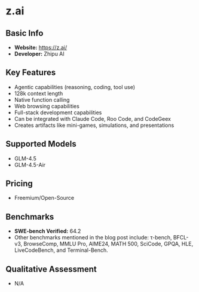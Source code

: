 # z.ai

## Basic Info

- **Website:** https://z.ai/
- **Developer:** Zhipu AI

## Key Features

- Agentic capabilities (reasoning, coding, tool use)
- 128k context length
- Native function calling
- Web browsing capabilities
- Full-stack development capabilities
- Can be integrated with Claude Code, Roo Code, and CodeGeex
- Creates artifacts like mini-games, simulations, and presentations

## Supported Models

- GLM-4.5
- GLM-4.5-Air

## Pricing

- Freemium/Open-Source

## Benchmarks

- **SWE-bench Verified:** 64.2
- Other benchmarks mentioned in the blog post include: τ-bench, BFCL-v3, BrowseComp, MMLU Pro, AIME24, MATH 500, SciCode, GPQA, HLE, LiveCodeBench, and Terminal-Bench.

## Qualitative Assessment

- N/A
